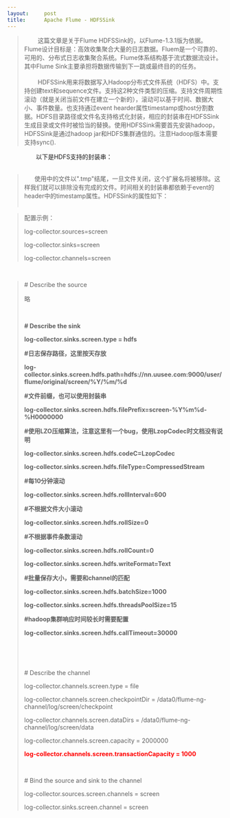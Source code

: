```yaml
---
layout:     post
title:      Apache Flume - HDFSSink
---
```

<div id="article_content" class="article_content clearfix csdn-tracking-statistics" data-pid="blog" data-mod="popu_307" data-dsm="post">
								            <link rel="stylesheet" href="https://csdnimg.cn/release/phoenix/template/css/ck_htmledit_views-f76675cdea.css">
						<div class="htmledit_views" id="content_views">
                
<blockquote>
<div>        这篇文章是关于Flume HDFSSink的，以Flume-1.3.1版为依据。Flume设计目标是：高效收集聚合大量的日志数据。Fluem是一个可靠的、可用的、分布式日志收集聚合系统。Flume体系结构基于流式数据流设计。其中Flume Sink主要承担将数据传输到下一跳或最终目的的任务。</div>
<div>       <img src="http://img.my.csdn.net/uploads/201306/02/1370148377_2717.png" alt=""></div>
        HDFSSink用来将数据写入Hadoop分布式文件系统（HDFS）中。支持创建text和sequence文件。支持这2种文件类型的压缩。支持文件周期性滚动（就是关闭当前文件在建立一个新的），滚动可以基于时间、数据大小、事件数量。也支持通过event hearder属性timestamp或host分割数据。HDFS目录路径或文件名支持格式化封装，相应的封装串在HDFSSink生成目录或文件时被恰当的替换。使用HDFSSink需要首先安装hadoop，HDFSSink是通过hadoop jar和HDFS集群通信的。注意Hadoop版本需要支持sync().</blockquote>
                 以下是HDFS支持的封装串：
<div>                  <img src="http://img.my.csdn.net/uploads/201306/02/1370148392_2886.png" alt=""></div>
<blockquote>
<div>      使用中的文件以".tmp"结尾，一旦文件关闭，这个扩展名将被移除。这样我们就可以排除没有完成的文件。时间相关的封装串都依赖于event的header中的timestamp属性。HDFSSink的属性如下：</div>
<div> <img src="http://img.my.csdn.net/uploads/201306/02/1370148425_8904.png" alt=""></div>
</blockquote>
<div>
<blockquote>
<p>配置示例：</p>
<p>log-collector.sources=screen</p>
<p>log-collector.sinks=screen</p>
<p>log-collector.channels=screen</p>
</blockquote>
 <br><blockquote>
<p># Describe the source</p>
<p>略</p>
<p> </p>
<p><strong># Describe the sink</strong></p>
<p><strong>log-collector.sinks.screen.type = hdfs</strong></p>
<p><strong>#日志保存路径，这里按天存放</strong></p>
<p><strong>log-collector.sinks.screen.hdfs.path=hdfs://nn.uusee.com:9000/user/flume/original/screen/%Y/%m/%d</strong></p>
<p><strong>#文件前缀，也可以使用封装串</strong></p>
<p><strong>log-collector.sinks.screen.hdfs.filePrefix=screen-%Y%m%d-%H0000000</strong></p>
<p><strong>#使用LZO压缩算法，注意这里有一个bug，使用LzopCodec时文档没有说明</strong></p>
<p><strong>log-collector.sinks.screen.hdfs.codeC=LzopCodec</strong></p>
<p><strong>log-collector.sinks.screen.hdfs.fileType=CompressedStream</strong></p>
<p><strong>#每10分钟滚动</strong></p>
<p><strong>log-collector.sinks.screen.hdfs.rollInterval=600</strong></p>
<p><strong>#不根据文件大小滚动</strong></p>
<p><strong>log-collector.sinks.screen.hdfs.rollSize=0</strong></p>
<p><strong>#不根据事件条数滚动</strong></p>
<p><strong>log-collector.sinks.screen.hdfs.rollCount=0</strong></p>
<p><strong>log-collector.sinks.screen.hdfs.writeFormat=Text</strong></p>
<p><strong>#批量保存大小，需要和channel的匹配</strong></p>
<p><strong>log-collector.sinks.screen.hdfs.batchSize=1000</strong></p>
<p><strong>log-collector.sinks.screen.hdfs.threadsPoolSize=15</strong></p>
<p><strong>#hadoop集群响应时间较长时需要配置</strong></p>
<p><strong>log-collector.sinks.screen.hdfs.callTimeout=30000</strong></p>
<p> </p>
<p> </p>
<p># Describe the channel</p>
<p>log-collector.channels.screen.type = file</p>
<p>log-collector.channels.screen.checkpointDir = /data0/flume-ng-channel/log/screen/checkpoint</p>
<p>log-collector.channels.screen.dataDirs = /data0/flume-ng-channel/log/screen/data</p>
<p>log-collector.channels.screen.capacity = 2000000</p>
<p><span style="color:#FF0000;"><strong>log-collector.channels.screen.transactionCapacity = 1000</strong></span></p>
<p> </p>
<p># Bind the source and sink to the channel</p>
<p>log-collector.sources.screen.channels = screen</p>
<p>log-collector.sinks.screen.channel = screen</p>
</blockquote>
</div>
            </div>
                </div>